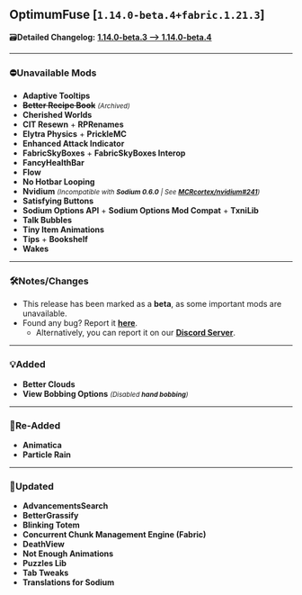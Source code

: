 ## OptimumFuse [`1.14.0-beta.4+fabric.1.21.3`]

🗃️**Detailed Changelog:** [**1.14.0-beta.3 --> 1.14.0-beta.4**](https://github.com/UltimatChamp/optimum-fuse/compare/1.14.0-beta.3...1.14.0-beta.4)

---

### ⛔Unavailable Mods

- **Adaptive Tooltips**
- ~~**Better Recipe Book**~~ _<small>(Archived)</small>_
- **Cherished Worlds**
- **CIT Resewn** + **RPRenames**
- **Elytra Physics** + **PrickleMC**
- **Enhanced Attack Indicator**
- **FabricSkyBoxes** + **FabricSkyBoxes Interop**
- **FancyHealthBar**
- **Flow**
- **No Hotbar Looping**
- **Nvidium** _<small>(Incompatible with **Sodium 0.6.0** | See [**MCRcortex/nvidium#241**](https://github.com/MCRcortex/nvidium/issues/241))</small>_
- **Satisfying Buttons**
- **Sodium Options API** + **Sodium Options Mod Compat** + **TxniLib**
- **Talk Bubbles**
- **Tiny Item Animations**
- **Tips** + **Bookshelf**
- **Wakes**

---

### 🛠️Notes/Changes

- This release has been marked as a **beta**, as some important mods are unavailable.
- Found any bug? Report it [**here**](https://github.com/UltimatChamp/optimum-fuse/issues/new?assignees=&labels=%F0%9F%AA%B2bug&projects=&template=bug-report.yml).
  - Alternatively, you can report it on our [**Discord Server**](https://discord.gg/kfKjjhv3pn).

---

### 💡Added

- **Better Clouds**
- **View Bobbing Options** _<small>(Disabled **hand bobbing**)</small>_

---

### 🔁Re-Added

- **Animatica**
- **Particle Rain**

---

### 🔄️Updated

- **AdvancementsSearch**
- **BetterGrassify**
- **Blinking Totem**
- **Concurrent Chunk Management Engine (Fabric)**
- **DeathView**
- **Not Enough Animations**
- **Puzzles Lib**
- **Tab Tweaks**
- **Translations for Sodium**
